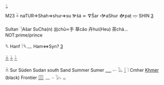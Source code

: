 𓇓  
M23 𓇓 naTUR=>Shah=>shur=>su  𒃻šá ⋍ 𒐼Šar 𒋩aShur 𒉻paṭ 𐎌 SHIN [3](3)  

Sultan 𓊹Ašar SuCha(n) 出chū⋍手 草cǎo 卉hui(Heu) 茶chá…  NOT:prime/prince  

𓆰  Hanf 𓎛𓆰𓈖  Ham⇔Syn? [3](3)  



[𓇔](𓇔) [𓇓](𓇓) [𓇑](𓇑)  

𓇔 Sur Süden Sudan south Sand Summer Sumer [𓇾](𓇾) 𓍿 𓅓 [𓎛](𓎛) 𓌙 Cmher [Khmer](Khmer) (black)  Frontier [𓏅](𓏅) 𓈖 𓏏 𓅂 𓈇  